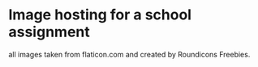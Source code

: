 # Image hosting for a school assignment

all images taken from flaticon.com and created by Roundicons Freebies.
